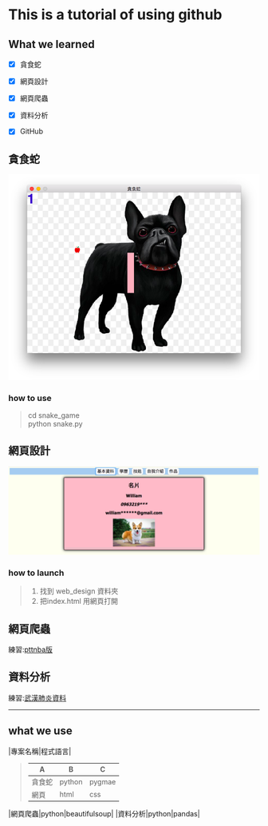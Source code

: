 # This is a tutorial of using github

## What we learned
- [x] 貪食蛇
- [x] 網頁設計
- [x] 網頁爬蟲
- [x] 資料分析
- [x] GitHub


## 貪食蛇
![snake](pic/snake.png)

### how to use
> cd snake_game  
> python snake.py  

## 網頁設計
![web](pic/webpage.png)

### how to launch
> 1. 找到 web_design  資料夾
> 2. 把index.html 用網頁打開
## 網頁爬蟲
練習:[pttnba版](web.spider/nba.csv)
## 資料分析
練習:[武漢肺炎資料](pandas/new_covid19.csv)

---
## what we use
|專案名稱|程式語言|
>|A|B|C|
>|---|---|---|
>|貪食蛇|python|pygmae|
>|網頁|html|css|javescript|
 |網頁爬蟲|python|beautifulsoup|
 |資料分析|python|pandas|

